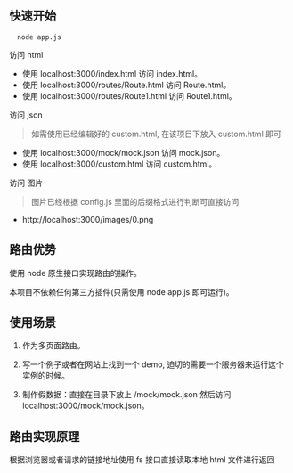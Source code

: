 快速开始
-------------

```
  node app.js
```

访问 html

* 使用 localhost:3000/index.html 访问 index.html。
* 使用 localhost:3000/routes/Route.html 访问 Route.html。
* 使用 localhost:3000/routes/Route1.html 访问 Route1.html。

访问 json

> 如需使用已经编辑好的 custom.html, 在该项目下放入 custom.html 即可

* 使用 localhost:3000/mock/mock.json 访问 mock.json。
* 使用 localhost:3000/custom.html 访问 custom.html。

访问 图片

> 图片已经根据 config.js 里面的后缀格式进行判断可直接访问

* http://localhost:3000/images/0.png

路由优势
------------

使用 node 原生接口实现路由的操作。

本项目不依赖任何第三方插件(只需使用 node app.js 即可运行)。

使用场景
---------

1. 作为多页面路由。

2. 写一个例子或者在网站上找到一个 demo, 迫切的需要一个服务器来运行这个实例的时候。

3. 制作假数据：直接在目录下放上 /mock/mock.json 然后访问 localhost:3000/mock/mock.json。

路由实现原理
-------

根据浏览器或者请求的链接地址使用 fs 接口直接读取本地 html 文件进行返回
